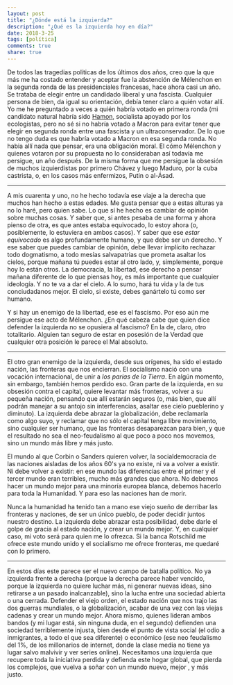 ```yaml
---
layout: post
title: "¿Dónde está la izquierda?"
description: "¿Qué es la izquierda hoy en día?"
date: 2018-3-25
tags: [política]
comments: true
share: true
---
```


De todos las tragedias políticas de los últimos dos años, creo que la que más me
ha costado entender y aceptar fue la abstención de Mélenchon en la segunda ronda
de las presidenciales francesas, hace ahora casi un año.  Se trataba de elegir
entre un candidado liberal y una fascista. Cualquier persona de bien, da igual
su orientación, debía tener claro a quién votar allí. Yo me he preguntado a
veces a quién habría votado en primera ronda (mi candidato natural habría sido
  [Hamon](https://es.wikipedia.org/wiki/Benoît_Hamon), socialista apoyado por
  los ecologistas, pero no sé si no habría votado a Macron para evitar tener que
   elegir en segunda ronda entre una fascista y un ultraconservador. De lo que
   no tengo duda es que habría votado a Macron en esa segunda ronda. No habia
   allí nada que pensar, era una obligación moral. El cómo Mélenchon y quienes
   votaron por su propuesta no lo consideraban así todavía me persigue, un año
   después. De la misma forma que me persigue la obsesión de muchos
   izquierdistas por primero Chávez y luego Maduro, por la cuba castrista, o,
   en los casos más enfermizos, Putin o al-Ásad.

***

A mis cuarenta y uno, no he hecho todavía ese viaje a la derecha que muchos
han hecho a estas edades. Me gusta pensar que a estas alturas ya no lo haré,
pero quien sabe. Lo que sí he hecho es cambiar de opinión sobre muchas cosas.
Y saber que, si antes pesaba de una forma y ahora pienso de otra, es que antes
estaba equivocado, lo estoy ahora (o, posiblemente, lo estuviera en ambos
  casos). Y saber que ese *estar equivocado* es algo profundamente humano, y
  que debe ser un derecho. Y ese saber que puedes cambiar de opinión, debe
  llevar implícito rechazar todo dogmatismo, a todo mesías salvapatrias que
  prometa asaltar los cielos, porque mañana tú puedes estar al otro lado, y, simplemente, porque hoy lo están otros. La democracia, la libertad, ese derecho a pensar
  mañana diferente de lo que piensas hoy, es más importante que cualquier
  ideología. Y no te va a dar el cielo. A lo sumo, hará tu vida y la de tus
  conciudadanos mejor. El cielo, si existe, debes ganártelo tú como ser humano.

Y si hay un enemigo de la libertad, ese es el fascismo. Por eso aún me persigue
ese acto de Mélenchon. ¿En qué cabeza cabe que quien dice defender la izquierda
no se opusiera al fascismo? En la de, claro, otro totalitario. Alguien tan
seguro de estar en posesión de la Verdad que cualquier otra posición le parece
el Mal absoluto.

***

El otro gran enemigo de la izquierda, desde sus orígenes, ha sido el estado
nación, las fronteras que nos encierran. El socialismo nació con una vocación internacional, de
unir a *los parias de la Tierra*. En algún momento, sin embargo, también hemos
perdido eso. Gran parte de la izquierda, en su obsesión contra el capital,
quiere levantar más fronteras, volver a su pequeña nación, pensando que allí
estarán seguros (o, más bien, que allí podrán manejar a su antojo sin
  interferencias, asaltar ese cielo pueblerino y diminuto). La izquierda debe
  abrazar la globalización, debe reclamarla como algo suyo, y reclamar que no
  sólo el capital tenga libre movimiento, sino cualquier ser humano, que las
  fronteras desaparezcan para bien, y que el resultado no sea el neo-feudalismo
  al que poco a poco nos movemos, sino un mundo más libre y más justo.

El mundo al que Corbin o Sanders quieren volver, la socialdemocracia de las
naciones aisladas de los años 60's ya no existe, ni va a volver a existir. Ni
debe volver a existir: en ese mundo las diferencias entre el primer y el tercer
mundo eran terribles, mucho más grandes que ahora. No debemos hacer un mundo
mejor para una minoría europea blanca, debemos hacerlo para toda la Humanidad. Y
para eso las naciones han de morir.

Nunca la humanidad ha tenido tan a mano ese viejo sueño de derribar las
fronteras y naciones, de ser un único pueblo, de poder decidir juntos nuestro
destino. La izquierda debe abrazar esta posibilidad, debe darle el golpe de
gracia al estado nación, y crear un mundo mejor. Y, en cualquier caso, mi voto
será para quien me lo ofrezca. Si la banca Rotschild me ofrece este mundo unido
y el socialismo me ofrece fronteras, me quedaré con lo primero.

***

En estos días este parece ser el nuevo campo de batalla político. No ya
izquierda frente a derecha (porque la derecha parece haber vencido, porque la
  izquierda no quiere luchar más, ni generar nuevas ideas, sino retirarse a un
  pasado inalcanzable), sino la lucha entre una sociedad abierta o una cerrada.
  Defender el viejo orden, el estado nación que nos trajo las dos guerras
  mundiales, o la globalización, acabar de una vez con las viejas cadenas y
  crear un mundo mejor. Ahora mismo, quienes lideran ambos bandos (y mi lugar
    está, sin ninguna duda, en el segundo) defienden una sociedad terriblemente
    injusta, bien desde el punto de vista social (el odio a inmigrantes, a todo
      el que sea diferente) o económico (ese neo feudalismo del 1%, de los
        millonarios de internet, donde la clase media no tiene ya lugar salvo
        malvivir y ver series online). Necesitamos
una izquierda que recupere toda la
iniciativa perdida y defienda este hogar global, que pierda los complejos, que vuelva a soñar con un mundo
nuevo, mejor , y más justo.
